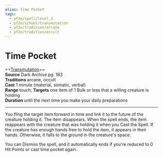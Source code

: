 ```yaml
---
alias: Time Pocket 
tags:
  - pf2e/spell/level_3
  - pf2e/school/transmutation
  - pf2e/tradition/arcane
  - pf2e/tradition/occult
---
```


# Time Pocket

==[Transmutation](Transmutation.md)==  
__Source__ Dark Archive pg. 183  
**Traditions** arcane, occult  
**Cast** 1 minute (material, somatic, verbal)  
**Range** touch; **Targets** one item of 1 Bulk or less that a willing creature is holding  
**Duration** until the next time you make your daily preparations

---

You fling the target item forward in time and link it to the future of the creature holding it. The item disappears. When the spell ends, the item reappears with the creature that was holding it when you Cast the Spell. If the creature has enough hands free to hold the item, it appears in their hands. Otherwise, it falls to the ground in the creature's space.

You can Dismiss the spell, and it automatically ends if you're reduced to 0 Hit Points or cast time pocket again.
